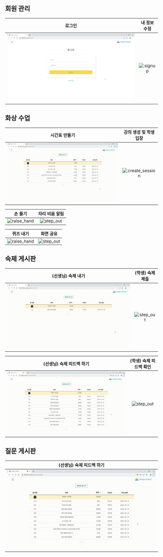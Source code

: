 ## 회원 관리
|                    로그인                    |                    내 정보 수정                    |
| :------------------------------------------: | :------------------------------------------------: |
|      ![login](service.assets/login.gif)      |     ![signup](service.assets/edit_profile.gif)     |

## 화상 수업
|                       시간표 만들기                       |                   강의 생성 및 학생 입장                   |
| :-------------------------------------------------------: | :-------------------------------------------------------: |
|        ![timetable](service.assets/timetable.gif)         |   ![create_session](service.assets/create_session.gif)    |

|                          손 들기                          |                       자리 비움 알림                      |
| :-------------------------------------------------------: | :-------------------------------------------------------: |
|       ![raise_hand](service.assets/raise_hand.gif)        |         ![step_out](service.assets/step_out.gif)          |

|                         퀴즈 내기                         |                         화면 공유                         |
| :-------------------------------------------------------: | :-------------------------------------------------------: |
|          ![raise_hand](service.assets/quiz.gif)           |       ![step_out](service.assets/share_screen.gif)        |

## 숙제 게시판
|                    (선생님) 숙제 내기                     |                      (학생) 숙제 제출                      |
| :-------------------------------------------------------: | :-------------------------------------------------------: |
|        ![raise_hand](service.assets/hw_create.gif)        |         ![step_out](service.assets/hw_submit.gif)         |

|                 (선생님) 숙제 피드백 하기                 |                  (학생) 숙제 피드백 확인                   |
| :-------------------------------------------------------: | :-------------------------------------------------------: |
|       ![raise_hand](service.assets/hw_feedback.gif)       |        ![step_out](service.assets/hw_complete.gif)        |

## 질문 게시판
|                 (선생님) 숙제 피드백 하기                 |
| :-------------------------------------------------------: |
|       ![raise_hand](service.assets/hw_feedback.gif)       |